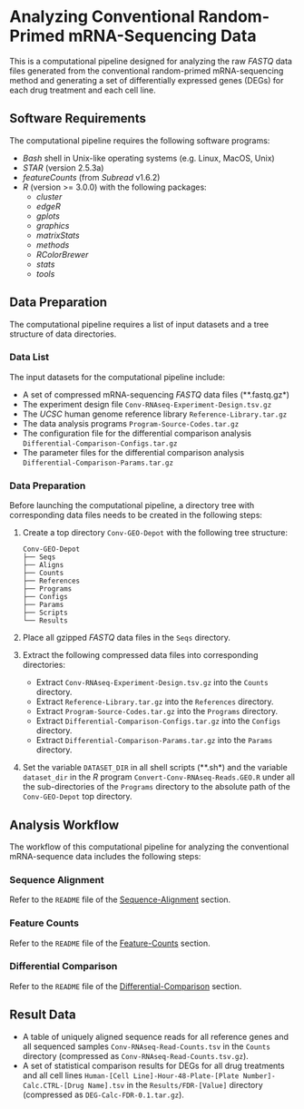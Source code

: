 # Analyzing Conventional Random-Primed mRNA-Sequencing Data

This is a computational pipeline designed for analyzing the raw *FASTQ* data files generated from the conventional random-primed mRNA-sequencing method and generating a set of differentially expressed genes (DEGs) for each drug treatment and each cell line.

## Software Requirements

The computational pipeline requires the following software programs:

- *Bash* shell in Unix-like operating systems (e.g. Linux, MacOS, Unix)
- *STAR* (version 2.5.3a)
- *featureCounts* (from *Subread* v1.6.2)
- *R* (version >= 3.0.0) with the following packages:
    - *cluster*
    - *edgeR*
    - *gplots*
    - *graphics*
    - *matrixStats*
    - *methods*
    - *RColorBrewer*
    - *stats*
    - *tools*

## Data Preparation

The computational pipeline requires a list of input datasets and a tree structure of data directories.

### Data List

The input datasets for the computational pipeline include:

- A set of compressed mRNA-sequencing *FASTQ* data files (**.fastq.gz*)
- The experiment design file `Conv-RNAseq-Experiment-Design.tsv.gz`
- The *UCSC* human genome reference library `Reference-Library.tar.gz`
- The data analysis programs `Program-Source-Codes.tar.gz`
- The configuration file for the differential comparison analysis `Differential-Comparison-Configs.tar.gz`
- The parameter files for the differential comparison analysis `Differential-Comparison-Params.tar.gz`

### Data Preparation

Before launching the computational pipeline, a directory tree with corresponding data files needs to be created in the following steps:

1. Create a top directory `Conv-GEO-Depot` with the following tree structure:

    ```
    Conv-GEO-Depot
    ├── Seqs
    ├── Aligns
    ├── Counts
    ├── References
    ├── Programs
    ├── Configs
    ├── Params
    ├── Scripts
    └── Results
    ```

2. Place all gzipped *FASTQ* data files in the `Seqs` directory. 

3. Extract the following compressed data files into corresponding directories:

    - Extract `Conv-RNAseq-Experiment-Design.tsv.gz` into the `Counts` directory.
    - Extract `Reference-Library.tar.gz` into the `References` directory.
    - Extract `Program-Source-Codes.tar.gz` into the `Programs` directory.
    - Extract `Differential-Comparison-Configs.tar.gz` into the `Configs` directory.
    - Extract `Differential-Comparison-Params.tar.gz` into the `Params` directory.

4. Set the variable `DATASET_DIR` in all shell scripts (**.sh*) and the variable `dataset_dir` in the *R* program `Convert-Conv-RNAseq-Reads.GEO.R` under all the sub-directories of the `Programs` directory to the absolute path of the `Conv-GEO-Depot` top directory.

## Analysis Workflow

The workflow of this computational pipeline for analyzing the conventional mRNA-sequence data includes the following steps:

### Sequence Alignment

Refer to the `README` file of the <u>Sequence-Alignment</u> section.

### Feature Counts

Refer to the `README` file of the <u>Feature-Counts</u> section.

### Differential Comparison

Refer to the `README` file of the <u>Differential-Comparison</u> section.

## Result Data

- A table of uniquely aligned sequence reads for all reference genes and all sequenced samples `Conv-RNAseq-Read-Counts.tsv` in the `Counts` directory (compressed as `Conv-RNAseq-Read-Counts.tsv.gz`).
- A set of statistical comparison results for DEGs for all drug treatments and all cell lines `Human-[Cell Line]-Hour-48-Plate-[Plate Number]-Calc.CTRL-[Drug Name].tsv` in the `Results/FDR-[Value]` directory (compressed as `DEG-Calc-FDR-0.1.tar.gz`).